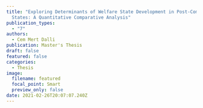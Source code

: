```yaml
---
title: "Exploring Determinants of Welfare State Development in Post-Communist
  States: A Quantitative Comparative Analysis"
publication_types:
  - "7"
authors:
  - Cem Mert Dalli
publication: Master's Thesis
draft: false
featured: false
categories:
  - Thesis
image:
  filename: featured
  focal_point: Smart
  preview_only: false
date: 2021-02-26T20:07:07.240Z
---
```


